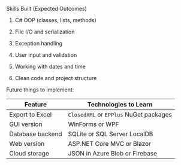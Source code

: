Skills Built (Expected Outcomes)
1. C# OOP (classes, lists, methods)

2. File I/O and serialization

3. Exception handling

4. User input and validation

5. Working with dates and time

6. Clean code and project structure

Future things to implement:

| Feature          | Technologies to Learn                  |
| ---------------- | -------------------------------------- |
| Export to Excel  | `ClosedXML` or `EPPlus` NuGet packages |
| GUI version      | WinForms or WPF                        |
| Database backend | SQLite or SQL Server LocalDB           |
| Web version      | ASP.NET Core MVC or Blazor             |
| Cloud storage    | JSON in Azure Blob or Firebase         |
